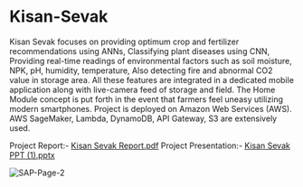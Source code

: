 # Kisan-Sevak
Kisan Sevak focuses on providing optimum crop and fertilizer recommendations using ANNs, Classifying plant diseases using CNN, Providing real-time readings of environmental factors such as soil moisture, NPK, pH, humidity, temperature, Also detecting fire and abnormal CO2 value in storage area. All these features are integrated in a dedicated mobile application along with live-camera feed of storage and field. The Home Module concept is put forth in the event that farmers feel uneasy utilizing modern smartphones. Project is deployed on Amazon Web Services (AWS). AWS SageMaker, Lambda, DynamoDB, API Gateway, S3 are extensively used.

Project Report:- [Kisan Sevak Report.pdf](https://github.com/nishit3/Kisan-Sevak/files/15221684/Kisan.Sevak.Report.pdf)
Project Presentation:- [Kisan Sevak PPT (1).pptx](https://github.com/nishit3/Kisan-Sevak/files/15221877/Kisan.Sevak.PPT.1.pptx)


![SAP-Page-2](https://github.com/nishit3/Kisan-Sevak/assets/90385616/11c56f4b-aa21-4d86-bf0c-b33a36b4bc1b)
